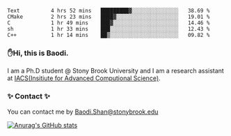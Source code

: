 <!--START_SECTION:waka-->

```text
Text          4 hrs 52 mins   █████████▓░░░░░░░░░░░░░░░   38.69 %
CMake         2 hrs 23 mins   ████▓░░░░░░░░░░░░░░░░░░░░   19.01 %
C             1 hr 49 mins    ███▓░░░░░░░░░░░░░░░░░░░░░   14.46 %
sh            1 hr 33 mins    ███░░░░░░░░░░░░░░░░░░░░░░   12.43 %
C++           1 hr 14 mins    ██▒░░░░░░░░░░░░░░░░░░░░░░   09.82 %
```

<!--END_SECTION:waka-->

### ✋Hi, this is Baodi. 

I am a Ph.D student @ Stony Brook University and I am a research assistant at [IACS(Insitiute for Advanced Computional Science)](https://iacs.stonybrook.edu/).

### ✨ Contact ✨

You can contact me by [Baodi.Shan@stonybrook.edu](mailto:Baodi.Shan@stonybrook.edu)

[![Anurag's GitHub stats](https://github-readme-stats.vercel.app/api?username=lwshanbd&theme=jolly&show_icons=true&count_private=true&include_all_commits=true)](https://github.com/anuraghazra/github-readme-stats)



<!--
**lwshanbd/lwshanbd** is a ✨ _special_ ✨ repository because its `README.md` (this file) appears on your GitHub profile.

Here are some ideas to get you started:

- 🔭 I’m currently working on ...
- 🌱 I’m currently learning ...
- 👯 I’m looking to collaborate on ...
- 🤔 I’m looking for help with ...
- 💬 Ask me about ...
- 📫 How to reach me: ...
- 😄 Pronouns: ...
- ⚡ Fun fact: ...
-->

